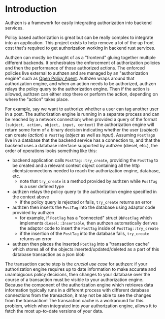 # Introduction
Authzen is a framework for easily integrating authorization into backend services.

Policy based authorization is great but can be really complex to integrate into an application.
This project exists to help remove a lot of the up front cost that's required to get authorization working in backend rust services.

Authzen can mostly be thought of as a "frontend" gluing together multiple different backends.
It orchestrates the enforcement of authorization policies and then the
performance of those authorized actions. The enforced policies live external to authzen and are managed
by an "authorization engine" such as [Open Policy Agent](https://www.openpolicyagent.org). Authzen wraps around that authorization engine, and when
an action needs to be authorized, authzen relays the policy query to the authorization engine. Then if the action is allowed,
authzen can either stop there or perform the action, depending on where the "action" takes place.

For example, say we want to authorize whether a user can tag another user in a post. The authorization engine is running
in a separate process and can be reached by a network connection; when provided a query of the format `(subject, action, object, input, context)`
the authorization engine will return some form of a binary decision indicating whether the user (*subject*) can create (*action*) a `PostTag` (*object* as well as *input*).
Assuming `PostTag`s live in a database that the backend service has a connection to, and that the backend uses a database interface supported by authzen (diesel, etc.),
the order of operations looks something like this:
- backend application calls `PostTag::try_create`, providing the `PostTag` to be created and a relevant context object containing all the http clients/connections needed
  to reach the authorization engine, database, etc.
  - note that `try_create` is a method provided by authzen while `PostTag` is a user defined type
- authzen relays the policy query to the authorization engine specified in the context above
  - if the policy query is rejected or fails, `try_create` returns an error
- authzen then inserts the `PostTag` into the database using adaptor code provided by authzen
  - for example, if `PostTag` has a "connected" struct `DbPostTag` which implements `diesel::Insertable`, then authzen automatically derives
    the adaptor code to insert the `PostTag` inside of `PostTag::try_create`
  - if the insertion of the `PostTag` into the database fails, `try_create` returns an error
- authzen then places the inserted `PostTag` into a "transaction cache" which stores all of the objects inserted/updated/deleted as a part of
  this database transaction as a json blob

The transaction cache step is the *crucial use case* for authzen: if your authorization engine requires up to date information to make accurate and unambiguous
policy decisions, then changes to your database over the course of a transaction must be visible to your authorization engine. Because the
component of the authorization engine which retrieves data information typically runs in a different process with different
database connections from the transaction, it may not be able to see the changes from the transaction! The transaction cache is a
workaround for this problem, which when integrated into your authorization engine, allows it to fetch the most up-to-date versions of your data.

